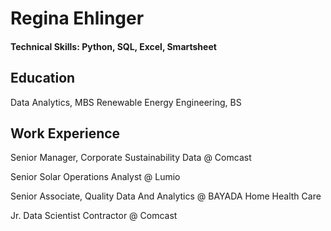 # Regina Ehlinger

#### Technical Skills: Python, SQL, Excel, Smartsheet

## Education
Data Analytics, MBS
Renewable Energy Engineering, BS

## Work Experience
Senior Manager, Corporate Sustainability Data @ Comcast
  
Senior Solar Operations Analyst @ Lumio

Senior Associate, Quality Data And Analytics @ BAYADA Home Health Care

Jr. Data Scientist Contractor @ Comcast
